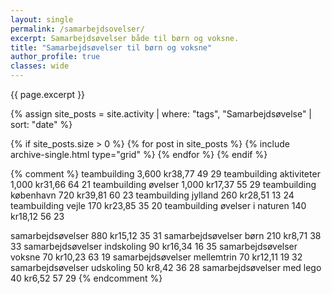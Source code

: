 ```yaml
---
layout: single
permalink: /samarbejdsovelser/
excerpt: Samarbejdsøvelser både til børn og voksne.
title: "Samarbejdsøvelser til børn og voksne"
author_profile: true
classes: wide
---
```


{{ page.excerpt }}

{% assign site_posts = site.activity | where: "tags", "Samarbejdsøvelse" | sort: "date" %}

<div class="feature__wrapper">

{% if site_posts.size > 0 %}
  {% for post in site_posts %}
    {% include archive-single.html type="grid" %}
  {% endfor %}
{% endif %}

</div>

{% comment %}
teambuilding
3,600
kr38,77
49
29
teambuilding aktiviteter
1,000
kr31,66
64
21
teambuilding øvelser
1,000
kr17,37
55
29
teambuilding københavn
720
kr39,81
60
23
teambuilding jylland
260
kr28,51
13
24
teambuilding vejle
170
kr23,85
35
20
teambuilding øvelser i naturen
140
kr18,12
56
23






samarbejdsøvelser
880
kr15,12
35
31
samarbejdsøvelser børn
210
kr8,71
38
33
samarbejdsøvelser indskoling
90
kr16,34
16
35
samarbejdsøvelser voksne
70
kr10,23
63
19
samarbejdsøvelser mellemtrin
70
kr12,11
19
32
samarbejdsøvelser udskoling
50
kr8,42
36
28
samarbejdsøvelser med lego
40
kr6,52
57
29
{% endcomment %}
